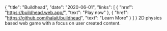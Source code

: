 {
	"title": "Buildhead",
	"date": "2020-06-01",
	"links": [
		{
			"href": "https://buildhead.web.app/",
			"text": "Play now"
		},
		{
			"href": "https://github.com/halait/buildhead",
			"text": "Learn More"
		}
	]
}
2D physics based web game with a focus on user created content.
